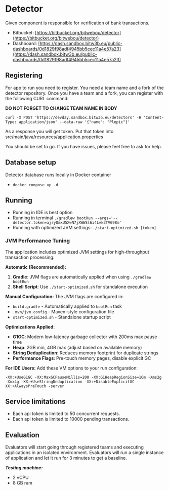 # Detector

Given component is responsible for verification of bank transactions.

* Bitbucket: [https://bitbucket.org/bitwebou/detector](https://bitbucket.org/bitwebou/detector)
* Dashboard: [https://dash.sandbox.bitw3b.eu/public-dashboards/0d1829f98adf4945bb5cec11a4e57a23](https://dash.sandbox.bitw3b.eu/public-dashboards/0d1829f98adf4945bb5cec11a4e57a23)

## Registering

For app to run you need to register. You need a team name and a fork of the detector repository.
Once you have  a team and a fork, you can register with the following CURL command:

**DO NOT FORGET TO CHANGE TEAM NAME IN BODY**

`curl -X POST 'https://devday.sandbox.bitw3b.eu/detectors' -H 'Content-Type: application/json' --data-raw '{"name": "Plepic"}'`

As a response you will get token. Put that token into src/main/java/resources/application.properties

You should be set to go. If you have issues, please feel free to ask for help. 

## Database setup

Detector database runs locally in Docker container
* `docker compose up -d`

## Running

* Running in IDE is best option
* Running in terminal `./gradlew bootRun --args='--detector.token=ajryQmxU5XwN7jXWWSl6i4Lvk3TVG98m'`
* Running with optimized JVM settings: `./start-optimized.sh [token]`

### JVM Performance Tuning

The application includes optimized JVM settings for high-throughput transaction processing:

**Automatic (Recommended):**
1. **Gradle**: JVM flags are automatically applied when using `./gradlew bootRun`
2. **Shell Script**: Use `./start-optimized.sh` for standalone execution

**Manual Configuration:**
The JVM flags are configured in:
- `build.gradle` - Automatically applied to `bootRun` task
- `.mvn/jvm.config` - Maven-style configuration file
- `start-optimized.sh` - Standalone startup script

**Optimizations Applied:**
- **G1GC**: Modern low-latency garbage collector with 200ms max pause time
- **Heap**: 2GB min, 4GB max (adjust based on available memory)
- **String Deduplication**: Reduces memory footprint for duplicate strings
- **Performance Flags**: Pre-touch memory pages, disable explicit GC

**For IDE Users:**
Add these VM options to your run configuration:
```
-XX:+UseG1GC -XX:MaxGCPauseMillis=200 -XX:G1HeapRegionSize=16m -Xms2g -Xmx4g -XX:+UseStringDeduplication -XX:+DisableExplicitGC -XX:+AlwaysPreTouch -server
```

## Service limitations

* Each api token is limited to 50 concurrent requests.
* Each api token is limited to 10000 pending transactions.

## Evaluation

Evaluators will start going through registered teams and executing applications in an isolated environment.
Evaluators will run a single instance of application and let it run for 3 minutes to get a baseline. 

***Testing machine:***
* 2 vCPU 
* 8 GB ram
